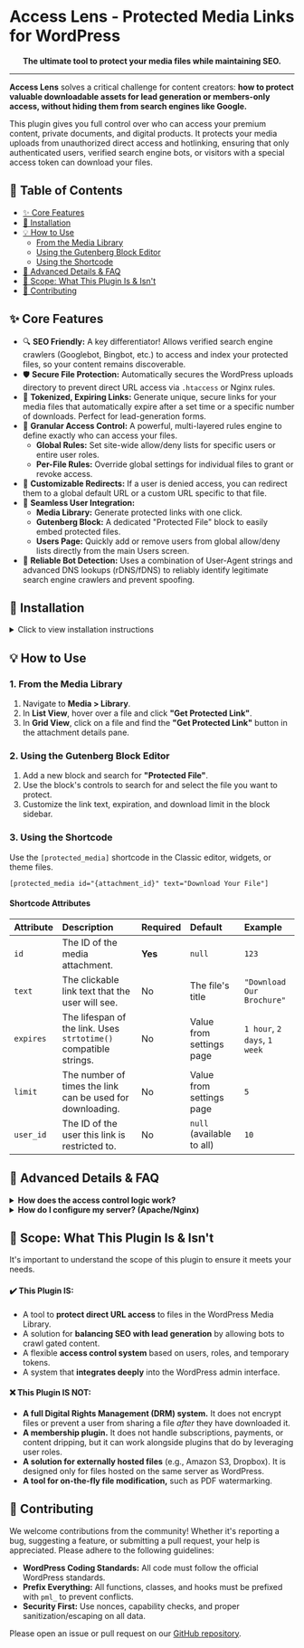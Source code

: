 # Access Lens - Protected Media Links for WordPress
<div align="center">

**The ultimate tool to protect your media files while maintaining SEO.**

</div>

---

**Access Lens** solves a critical challenge for content creators: **how to protect valuable downloadable assets for lead generation or members-only access, without hiding them from search engines like Google.**

This plugin gives you full control over who can access your premium content, private documents, and digital products. It protects your media uploads from unauthorized direct access and hotlinking, ensuring that only authenticated users, verified search engine bots, or visitors with a special access token can download your files.

## 📖 Table of Contents

- [✨ Core Features](#-core-features)
- [🚀 Installation](#-installation)
- [💡 How to Use](#-how-to-use)
  - [From the Media Library](#1-from-the-media-library)
  - [Using the Gutenberg Block Editor](#2-using-the-gutenberg-block-editor)
  - [Using the Shortcode](#3-using-the-shortcode)
- [🧠 Advanced Details & FAQ](#-advanced-details--faq)
- [🔭 Scope: What This Plugin Is & Isn't](#-scope-what-this-plugin-is--isnt)
- [🤝 Contributing](#-contributing)


## ✨ Core Features

-   🔍 **SEO Friendly:** A key differentiator! Allows verified search engine crawlers (Googlebot, Bingbot, etc.) to access and index your protected files, so your content remains discoverable.
-   🛡️ **Secure File Protection:** Automatically secures the WordPress uploads directory to prevent direct URL access via `.htaccess` or Nginx rules.
-   🔗 **Tokenized, Expiring Links:** Generate unique, secure links for your media files that automatically expire after a set time or a specific number of downloads. Perfect for lead-generation forms.
-   👑 **Granular Access Control:** A powerful, multi-layered rules engine to define exactly who can access your files.
    -   **Global Rules:** Set site-wide allow/deny lists for specific users or entire user roles.
    -   **Per-File Rules:** Override global settings for individual files to grant or revoke access.
-   🔄 **Customizable Redirects:** If a user is denied access, you can redirect them to a global default URL or a custom URL specific to that file.
-   👤 **Seamless User Integration:**
    -   **Media Library:** Generate protected links with one click.
    -   **Gutenberg Block:** A dedicated "Protected File" block to easily embed protected files.
    -   **Users Page:** Quickly add or remove users from global allow/deny lists directly from the main Users screen.
-   🤖 **Reliable Bot Detection:** Uses a combination of User-Agent strings and advanced DNS lookups (rDNS/fDNS) to reliably identify legitimate search engine crawlers and prevent spoofing.

## 🚀 Installation

<details>
<summary>Click to view installation instructions</summary>

1.  Download the plugin `.zip` file and upload it through the **Plugins > Add New** menu in WordPress.
2.  Alternatively, upload the `protected-media-links` folder to the `/wp-content/plugins/` directory.
3.  Activate the plugin through the 'Plugins' menu in your WordPress dashboard.
4.  Navigate to **Settings > Access Lens** to configure the default settings.
5.  The plugin will attempt to automatically update your server configuration. If it cannot, it will provide you with the necessary code to add manually. See the FAQ for server-specific instructions.

</details>

## 💡 How to Use

### 1. From the Media Library
1.  Navigate to **Media > Library**.
2.  In **List View**, hover over a file and click **"Get Protected Link"**.
3.  In **Grid View**, click on a file and find the **"Get Protected Link"** button in the attachment details pane.

### 2. Using the Gutenberg Block Editor
1.  Add a new block and search for **"Protected File"**.
2.  Use the block's controls to search for and select the file you want to protect.
3.  Customize the link text, expiration, and download limit in the block sidebar.

### 3. Using the Shortcode
Use the `[protected_media]` shortcode in the Classic editor, widgets, or theme files.

```shortcode
[protected_media id="{attachment_id}" text="Download Your File"]
```

#### Shortcode Attributes
| Attribute | Description                                                                    | Required | Default                    | Example                    |
| :-------- | :----------------------------------------------------------------------------- | :------- | :------------------------- | :------------------------- |
| `id`      | The ID of the media attachment.                                                | **Yes** | `null`                     | `123`                      |
| `text`    | The clickable link text that the user will see.                                | No       | The file's title           | `"Download Our Brochure"`  |
| `expires` | The lifespan of the link. Uses `strtotime()` compatible strings.               | No       | Value from settings page   | `1 hour`, `2 days`, `1 week` |
| `limit`   | The number of times the link can be used for downloading.                      | No       | Value from settings page   | `5`                        |
| `user_id` | The ID of the user this link is restricted to.                                 | No       | `null` (available to all)  | `10`                       |


## 🧠 Advanced Details & FAQ

<details>
<summary><strong>How does the access control logic work?</strong></summary>

The plugin checks for access permissions in a strict, prioritized order. The first rule that matches a user grants or denies access, and processing stops. This ensures predictable behavior. The priority is:

1.  **User-Specific Rules:** Is the user on a global or per-file `Allow` or `Deny` list? User-specific rules are checked first.
2.  **Role-Based Rules:** Does the user's role appear on a global or per-file `Allow` or `Deny` list?
3.  **Bot Check:** Is the visitor a verified search engine bot?
4.  **Token Check:** Does the visitor have a valid, unexpired access token?
5.  **Default:** If none of the above grant access, the request is denied and the user is redirected.

</details>

<details>
<summary><strong>How do I configure my server? (Apache/Nginx)</strong></summary>

For file protection, requests to `/wp-content/uploads/` must reach WordPress. Access Lens now writes these rewrite rules automatically and regenerates them for each directory that contains protected files. You can view the current snippets on the **Settings > Access Lens** page. If you need to add them manually, use the following examples.

**Apache (`.htaccess` file in your WordPress root)**

Place these rules *before* the main WordPress block:
```htaccess
# BEGIN Protected Media Links
<IfModule mod_rewrite.c>
    RewriteEngine On
    RewriteCond %{REQUEST_FILENAME} -f
    # Rule generated for each protected directory
    RewriteCond %{REQUEST_URI} ^/wp-content/uploads/<directory>/.+\.(<exts>)$ [NC]
    RewriteRule ^wp-content/uploads/<directory>/(.*)$ wp-content/plugins/protected-media-links/pml-handler.php?pml_media_request=$1 [QSA,L]
    # Additional directories have similar rules
</IfModule>
# END Protected Media Links
```

**Nginx (`nginx.conf` file)**

Add this `location` block inside your `server` block. It should come before the general `location /` block.
```nginx
location ~ ^/wp-content/uploads/<directory>/.+\.(<exts>)$ {
    if (!-f $request_filename) {
        return 404;
    }
    rewrite ^/wp-content/uploads/<directory>/(.*)$ /wp-content/plugins/protected-media-links/pml-handler.php?pml_media_request=$1 last;
    # Additional location blocks are generated automatically
}
```

If you have an Nginx `internal` location or a LiteSpeed equivalent, define a constant in `wp-config.php` so the handler can offload file delivery:

```php
define( 'PML_INTERNAL_REDIRECT_PREFIX', '/pml-secure-files/' );
```

Set the value to your internal location path. The handler will then emit `X-Accel-Redirect` or `X-LiteSpeed-Location` headers.
</details>

## 🔭 Scope: What This Plugin Is & Isn't

It's important to understand the scope of this plugin to ensure it meets your needs.

#### ✔️ This Plugin IS:
- A tool to **protect direct URL access** to files in the WordPress Media Library.
- A solution for **balancing SEO with lead generation** by allowing bots to crawl gated content.
- A flexible **access control system** based on users, roles, and temporary tokens.
- A system that **integrates deeply** into the WordPress admin interface.

#### ❌ This Plugin IS NOT:
- **A full Digital Rights Management (DRM) system.** It does not encrypt files or prevent a user from sharing a file *after* they have downloaded it.
- **A membership plugin.** It does not handle subscriptions, payments, or content dripping, but it can work alongside plugins that do by leveraging user roles.
- **A solution for externally hosted files** (e.g., Amazon S3, Dropbox). It is designed only for files hosted on the same server as WordPress.
- **A tool for on-the-fly file modification,** such as PDF watermarking.

## 🤝 Contributing

We welcome contributions from the community! Whether it's reporting a bug, suggesting a feature, or submitting a pull request, your help is appreciated. Please adhere to the following guidelines:

-   **WordPress Coding Standards:** All code must follow the official WordPress standards.
-   **Prefix Everything:** All functions, classes, and hooks must be prefixed with `pml_` to prevent conflicts.
-   **Security First:** Use nonces, capability checks, and proper sanitization/escaping on all data.

Please open an issue or pull request on our [GitHub repository](https://github.com/TWP-Technologies/Access-Lens).
